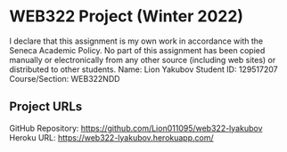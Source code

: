 # WEB322 Project (Winter 2022)
I declare that this assignment is my own work in accordance with
the Seneca Academic Policy. No part of this assignment has been
copied manually or electronically from any other source
(including web sites) or distributed to other students.
Name: Lion Yakubov
Student ID: 129517207
Course/Section: WEB322NDD
## Project URLs
GitHub Repository: https://github.com/Lion011095/web322-lyakubov
Heroku URL: https://web322-lyakubov.herokuapp.com/